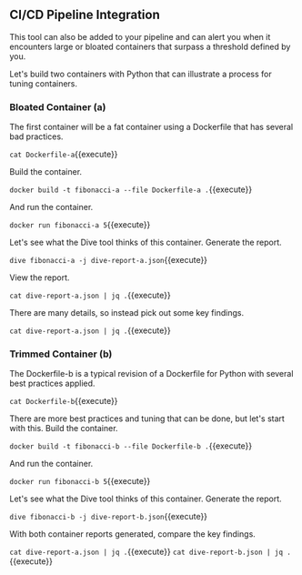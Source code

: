 ## CI/CD Pipeline Integration

This tool can also be added to your pipeline and can alert you when it encounters large or bloated containers that surpass a threshold defined by you.

Let's build two containers with Python that can illustrate a process for tuning containers.

### Bloated Container (a)

The first container will be a fat container using a Dockerfile that has several bad practices.

`cat Dockerfile-a`{{execute}}

Build the container.

`docker build -t fibonacci-a --file Dockerfile-a .`{{execute}}

And run the container.

`docker run fibonacci-a 5`{{execute}}

Let's see what the Dive tool thinks of this container. Generate the report.

`dive fibonacci-a -j dive-report-a.json`{{execute}}

View the report.

`cat dive-report-a.json | jq .`{{execute}}

There are many details, so instead pick out some key findings.

`cat dive-report-a.json | jq .`{{execute}}

### Trimmed Container (b)

The Dockerfile-b is a typical revision of a Dockerfile for Python with several best practices applied.

`cat Dockerfile-b`{{execute}}

There are more best practices and tuning that can be done, but let's start with this. Build the container.

`docker build -t fibonacci-b --file Dockerfile-b .`{{execute}}

And run the container.

`docker run fibonacci-b 5`{{execute}}

Let's see what the Dive tool thinks of this container. Generate the report.

`dive fibonacci-b -j dive-report-b.json`{{execute}}

With both container reports generated, compare the key findings.

`cat dive-report-a.json | jq .`{{execute}}
`cat dive-report-b.json | jq .`{{execute}}
